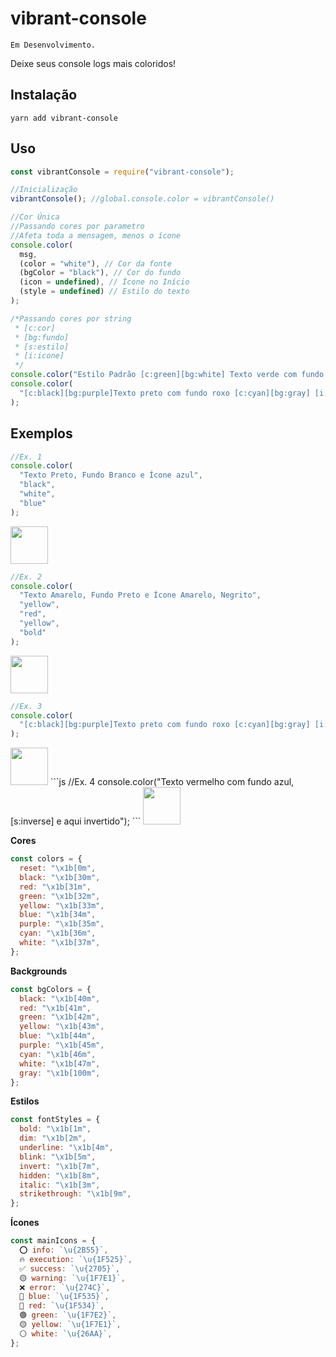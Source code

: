 # vibrant-console

`Em Desenvolvimento.`

Deixe seus console logs mais coloridos!

## Instalação

```bas
yarn add vibrant-console
```

## Uso

```js
const vibrantConsole = require("vibrant-console");

//Inicialização
vibrantConsole(); //global.console.color = vibrantConsole()

//Cor Única
//Passando cores por parametro
//Afeta toda a mensagem, menos o ícone
console.color(
  msg,
  (color = "white"), // Cor da fonte
  (bgColor = "black"), // Cor do fundo
  (icon = undefined), // Ícone no Início
  (style = undefined) // Estilo do texto
);

/*Passando cores por string
 * [c:cor]
 * [bg:fundo]
 * [s:estilo]
 * [i:icone]
 */
console.color("Estilo Padrão [c:green][bg:white] Texto verde com fundo branco");
console.color(
  "[c:black][bg:purple]Texto preto com fundo roxo [c:cyan][bg:gray] [i:error] Ícone de erro texto ciano, fundo cinza"
);
```

## Exemplos

```js
//Ex. 1
console.color(
  "Texto Preto, Fundo Branco e Ícone azul",
  "black",
  "white",
  "blue"
);
```

<img src="https://github.com/gugacarbo/vibrant-console/blob/master/readme/ex3.png?raw=true" height="60" >

```js
//Ex. 2
console.color(
  "Texto Amarelo, Fundo Preto e Ícone Amarelo, Negrito",
  "yellow",
  "red",
  "yellow",
  "bold"
);
```

<img src="https://github.com/gugacarbo/vibrant-console/blob/master/readme/ex2.png?raw=true" height="60" >

```js
//Ex. 3
console.color(
  "[c:black][bg:purple]Texto preto com fundo roxo [c:cyan][bg:gray] [i:error] Ícone de erro texto ciano, fundo cinza"
);
```

<img src="https://github.com/gugacarbo/vibrant-console/blob/master/readme/ex3.png?raw=true" height="60" >
```js
//Ex. 4
console.color("Texto vermelho com fundo azul,[s:inverse] e aqui invertido");
```

<img src="https://github.com/gugacarbo/vibrant-console/blob/master/readme/ex4.png?raw=true" height="60" >

**Cores**

```js
const colors = {
  reset: "\x1b[0m",
  black: "\x1b[30m",
  red: "\x1b[31m",
  green: "\x1b[32m",
  yellow: "\x1b[33m",
  blue: "\x1b[34m",
  purple: "\x1b[35m",
  cyan: "\x1b[36m",
  white: "\x1b[37m",
};
```

**Backgrounds**

```js
const bgColors = {
  black: "\x1b[40m",
  red: "\x1b[41m",
  green: "\x1b[42m",
  yellow: "\x1b[43m",
  blue: "\x1b[44m",
  purple: "\x1b[45m",
  cyan: "\x1b[46m",
  white: "\x1b[47m",
  gray: "\x1b[100m",
};
```

**Estilos**

```js
const fontStyles = {
  bold: "\x1b[1m",
  dim: "\x1b[2m",
  underline: "\x1b[4m",
  blink: "\x1b[5m",
  invert: "\x1b[7m",
  hidden: "\x1b[8m",
  italic: "\x1b[3m",
  strikethrough: "\x1b[9m",
};
```

**Ícones**

```js
const mainIcons = {
  ⭕ info: `\u{2B55}`,
  🔥 execution: `\u{1F525}`,
  ✅ success: `\u{2705}`,
  🟡 warning: `\u{1F7E1}`,
  ❌ error: `\u{274C}`,
  🔵 blue: `\u{1F535}`,
  🔴 red: `\u{1F534}`,
  🟢 green: `\u{1F7E2}`,
  🟡 yellow: `\u{1F7E1}`,
  ⚪ white: `\u{26AA}`,
};
```

